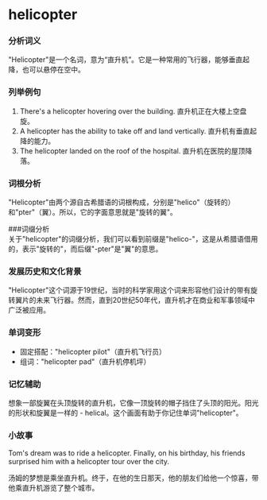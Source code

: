 # helicopter

### 分析词义

  

"Helicopter"是一个名词，意为“直升机”。它是一种常用的飞行器，能够垂直起降，也可以悬停在空中。

  

### 列举例句

  

1.  There's a helicopter hovering over the building. 直升机正在大楼上空盘旋。
2.  A helicopter has the ability to take off and land vertically. 直升机有垂直起降的能力。
3.  The helicopter landed on the roof of the hospital. 直升机在医院的屋顶降落。

  

### 词根分析

  

"Helicopter"由两个源自古希腊语的词根构成，分别是"helico"（旋转的）和"pter"（翼）。所以，它的字面意思就是"旋转的翼"。

  

###词缀分析  
关于"helicopter"的词缀分析，我们可以看到前缀是"helico-"，这是从希腊语借用的，表示"旋转的"，而后缀"-pter"是"翼"的意思。

  

### 发展历史和文化背景

  

"Helicopter"这个词源于19世纪，当时的科学家用这个词来形容他们设计的带有旋转翼片的未来飞行器。然而，直到20世纪50年代，直升机才在商业和军事领域中广泛被应用。

  

### 单词变形

  

*   固定搭配："helicopter pilot"（直升机飞行员）
*   组词："helicopter pad"（直升机停机坪）

  

### 记忆辅助

  

想象一部旋翼在头顶旋转的直升机，它像一顶旋转的帽子挡住了头顶的阳光。阳光的形状和旋翼是一样的 - helical。这个画面有助于你记住单词"helicopter"。

  

### 小故事

  

Tom's dream was to ride a helicopter. Finally, on his birthday, his friends surprised him with a helicopter tour over the city.

  

汤姆的梦想是乘坐直升机。终于，在他的生日那天，他的朋友们给他一个惊喜，带他乘直升机游览了整个城市。

